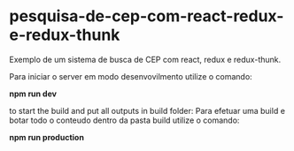 # pesquisa-de-cep-com-react-redux-e-redux-thunk

Exemplo de um sistema de busca de CEP com react, redux e redux-thunk.

Para iniciar o server em modo desenvovilmento utilize o comando:

**npm run dev**

to start the build and put all outputs in build folder:
Para efetuar uma build e botar todo o conteudo dentro da pasta build utilize o comando:

**npm run production**
